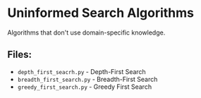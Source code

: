 # Uninformed Search Algorithms

Algorithms that don't use domain-specific knowledge.

## Files:
- `depth_first_seacrh.py` - Depth-First Search
- `breadth_first_search.py` - Breadth-First Search  
- `greedy_first_search.py` - Greedy First Search
